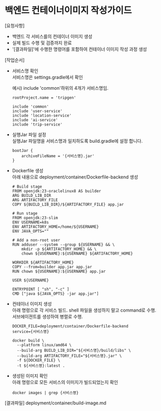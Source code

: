 # 백엔드 컨테이너이미지 작성가이드

[요청사항]  
- 백엔드 각 서비스를의 컨테이너 이미지 생성
- 실제 빌드 수행 및 검증까지 완료
- '[결과파일]'에 수행한 명령어를 포함하여 컨테이너 이미지 작성 과정 생성 

[작업순서]
- 서비스명 확인   
  서비스명은 settings.gradle에서 확인 
  
  예시) include 'common'하위의 4개가 서비스명임.  
  ```
  rootProject.name = 'tripgen'

  include 'common'
  include 'user-service'
  include 'location-service'
  include 'ai-service'
  include 'trip-service'
  ```  

- 실행Jar 파일 설정   
  실행Jar 파일명을 서비스명과 일치하도록 build.gradle에 설정 합니다.   
  ```
  bootJar {
      archiveFileName = '{서비스명}.jar'
  }
  ```

- Dockerfile 생성   
  아래 내용으로 deployment/container/Dockerfile-backend 생성  
  ```
  # Build stage
  FROM openjdk:23-oraclelinux8 AS builder
  ARG BUILD_LIB_DIR
  ARG ARTIFACTORY_FILE
  COPY ${BUILD_LIB_DIR}/${ARTIFACTORY_FILE} app.jar

  # Run stage
  FROM openjdk:23-slim
  ENV USERNAME=k8s
  ENV ARTIFACTORY_HOME=/home/${USERNAME}
  ENV JAVA_OPTS=""

  # Add a non-root user
  RUN adduser --system --group ${USERNAME} && \
      mkdir -p ${ARTIFACTORY_HOME} && \
      chown ${USERNAME}:${USERNAME} ${ARTIFACTORY_HOME}

  WORKDIR ${ARTIFACTORY_HOME}
  COPY --from=builder app.jar app.jar
  RUN chown ${USERNAME}:${USERNAME} app.jar

  USER ${USERNAME}

  ENTRYPOINT [ "sh", "-c" ]
  CMD ["java ${JAVA_OPTS} -jar app.jar"]
  ```

- 컨테이너 이미지 생성    
  아래 명령으로 각 서비스 빌드. shell 파일을 생성하지 말고 command로 수행.   
  서브에이젼트를 생성하여 병렬로 수행.   
  ```
  DOCKER_FILE=deployment/container/Dockerfile-backend
  service={서비스명}

  docker build \
    --platform linux/amd64 \
    --build-arg BUILD_LIB_DIR="${서비스명}/build/libs" \
    --build-arg ARTIFACTORY_FILE="${서비스명}.jar" \
    -f ${DOCKER_FILE} \
    -t ${서비스명}:latest .
  ```
- 생성된 이미지 확인   
  아래 명령으로 모든 서비스의 이미지가 빌드되었는지 확인   
  ```
  docker images | grep {서비스명}
  ```

[결과파일]
deployment/container/build-image.md
